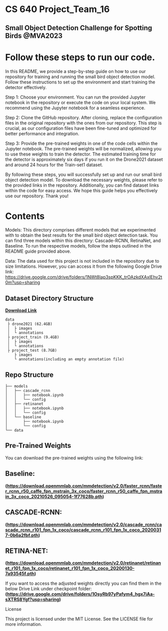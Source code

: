 # CS 640 Project_Team_16
## Small Object Detection Challenge for Spotting Birds @MVA2023

# Follow these steps to run our code.
In this README, we provide a step-by-step guide on how to use our repository for training and running the small bird object detection model. Follow these instructions to set up the environment and start training the detector effectively.

Step 1: Choose your environment. You can run the provided Jupyter notebook in the repository or execute the code on your local system. We recommend using the Jupyter notebook for a seamless experience.

Step 2: Clone the GitHub repository. After cloning, replace the configuration files in the original repository with the ones from our repository. This step is crucial, as our configuration files have been fine-tuned and optimized for better performance and integration.

Step 3: Provide the pre-trained weights in one of the code cells within the Jupyter notebook. The pre-trained weights will be normalized, allowing you to use these weights to train the detector. The estimated training time for the detector is approximately six days if you run it on the Drone2021 dataset and around 24 hours for the Train-set1 dataset.

By following these steps, you will successfully set up and run our small bird object detection model. To download the necessary weights, please refer to the provided links in the repository. Additionally, you can find dataset links within the code for easy access. We hope this guide helps you effectively use our repository. Thank you!

# Contents

Models: This directory comprises different models that we experimented with to obtain the best results for the small bird object detection task. You can find three models within this directory: Cascade-RCNN, RetinaNet, and Baseline. To run the respective models, follow the steps outlined in the README guide provided above.

Data: The data used for this project is not included in the repository due to size limitations. However, you can access it from the following Google Drive link: https://drive.google.com/drive/folders/1NWt8lap3spKKK_trOAzkdXAxlEhv2t0m?usp=sharing

## Dataset Directory Structure
**[Download Link](https://drive.google.com/drive/folders/1NWt8lap3spKKK_trOAzkdXAxlEhv2t0m?usp=sharing)**

```
data
 ├ drone2021 (62.4GB)
 │  ├ images
 │  └ annotations
 ├ project_train (9.4GB)
 │  ├ images
 │  └ annotations
 ├ project_test (8.7GB)
    ├ images
    └ annotations(including an empty annotation file)
 ```   

## Repo Structure

```
├── models
│   ├── cascade_rcnn
│   │   ├── notebook.ipynb
│   │   └── config
│   ├── retinanet
│   │   ├── notebook.ipynb
│   │   └── config
│   └── baseline
│       ├── notebook.ipynb
│       └── config
└── data

```

## Pre-Trained Weights

You can download the pre-trained weights using the following link:
## Baseline:
**(https://download.openmmlab.com/mmdetection/v2.0/faster_rcnn/faster_rcnn_r50_caffe_fpn_mstrain_3x_coco/faster_rcnn_r50_caffe_fpn_mstrain_3x_coco_20210526_095054-1f77628b.pth)**
## CASCADE-RCNN: 
**(https://download.openmmlab.com/mmdetection/v2.0/cascade_rcnn/cascade_rcnn_r101_fpn_1x_coco/cascade_rcnn_r101_fpn_1x_coco_20200317-0b6a2fbf.pth)**
## RETINA-NET: 
**(https://download.openmmlab.com/mmdetection/v2.0/retinanet/retinanet_r101_fpn_1x_coco/retinanet_r101_fpn_1x_coco_20200130-7a93545f.pth)**

If you want to access the adjusted weights directly you can find them in the below Drive Link under checkpoint folder: **(https://drive.google.com/drive/folders/1OsyRb97yPafym4_hgx7iAa-sXTRS8Ygf?usp=sharing)**


License

This project is licensed under the MIT License. See the LICENSE file for more information.


